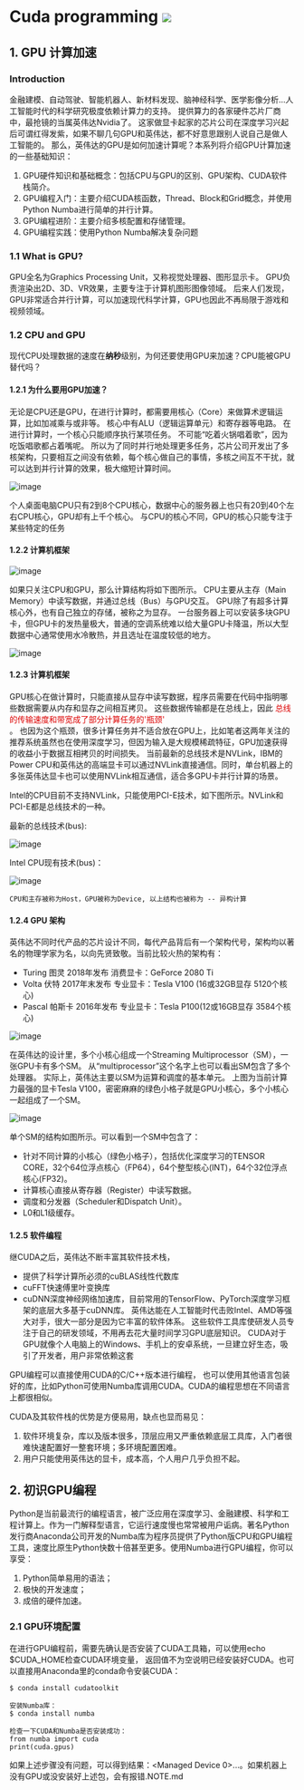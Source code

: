 # Cuda programming ![](https://img.shields.io/badge/license-MIT-blue)


## 1. GPU 计算加速

### Introduction
金融建模、自动驾驶、智能机器人、新材料发现、脑神经科学、医学影像分析...人工智能时代的科学研究极度依赖计算力的支持。
提供算力的各家硬件芯片厂商中，最抢镜的当属英伟达Nvidia了。
这家做显卡起家的芯片公司在深度学习兴起后可谓红得发紫，如果不聊几句GPU和英伟达，都不好意思跟别人说自己是做人工智能的。
那么，英伟达的GPU是如何加速计算呢？本系列将介绍GPU计算加速的一些基础知识：

1. GPU硬件知识和基础概念：包括CPU与GPU的区别、GPU架构、CUDA软件栈简介。
2. GPU编程入门：主要介绍CUDA核函数，Thread、Block和Grid概念，并使用Python Numba进行简单的并行计算。
3. GPU编程进阶：主要介绍多核配置和存储管理。
4. GPU编程实践：使用Python Numba解决复杂问题

### 1.1 What is GPU?
GPU全名为Graphics Processing Unit，又称视觉处理器、图形显示卡。
GPU负责渲染出2D、3D、VR效果，主要专注于计算机图形图像领域。
后来人们发现，GPU非常适合并行计算，可以加速现代科学计算，GPU也因此不再局限于游戏和视频领域。

### 1.2 CPU and GPU
现代CPU处理数据的速度在**纳秒**级别，为何还要使用GPU来加速？CPU能被GPU替代吗？

#### 1.2.1 为什么要用GPU加速？

无论是CPU还是GPU，在进行计算时，都需要用核心（Core）来做算术逻辑运算，比如加减乘与或非等。
核心中有ALU（逻辑运算单元）和寄存器等电路。
在进行计算时，一个核心只能顺序执行某项任务。
不可能“吃着火锅唱着歌”，因为吃饭唱歌都占着嘴呢。
所以为了同时并行地处理更多任务，芯片公司开发出了多核架构，只要相互之间没有依赖，每个核心做自己的事情，多核之间互不干扰，就可以达到并行计算的效果，极大缩短计算时间。


![image](images/cpu_gpu.jpg)

个人桌面电脑CPU只有2到8个CPU核心，数据中心的服务器上也只有20到40个左右CPU核心，GPU却有上千个核心。
与CPU的核心不同，GPU的核心只能专注于某些特定的任务


#### 1.2.2 计算机框架

![image](images/计算机框架.jpg)

如果只关注CPU和GPU，那么计算结构将如下图所示。
CPU主要从主存（Main Memory）中读写数据，并通过总线（Bus）与GPU交互。
GPU除了有超多计算核心外，也有自己独立的存储，被称之为显存。
一台服务器上可以安装多块GPU卡，但GPU卡的发热量极大，普通的空调系统难以给大量GPU卡降温，所以大型数据中心通常使用水冷散热，并且选址在温度较低的地方。

![image](images/cpu_gpu框架.jpg)


#### 1.2.3 计算机框架
GPU核心在做计算时，只能直接从显存中读写数据，程序员需要在代码中指明哪些数据需要从内存和显存之间相互拷贝。
这些数据传输都是在总线上，因此<font color="#dd0000"> 总线的传输速度和带宽成了部分计算任务的'瓶颈'</font><br />。
也因为这个瓶颈，很多计算任务并不适合放在GPU上，比如笔者这两年关注的推荐系统虽然也在使用深度学习，但因为输入是大规模稀疏特征，GPU加速获得的收益小于数据互相拷贝的时间损失。
当前最新的总线技术是NVLink，IBM的Power CPU和英伟达的高端显卡可以通过NVLink直接通信。同时，单台机器上的多张英伟达显卡也可以使用NVLink相互通信，适合多GPU卡并行计算的场景。

Intel的CPU目前不支持NVLink，只能使用PCI-E技术，如下图所示。NVLink和PCI-E都是总线技术的一种。

最新的总线技术(bus):

![image](images/NVlink.jpg)

Intel CPU现有技术(bus)：


![image](images/Pcle.jpg)


```
CPU和主存被称为Host，GPU被称为Device, 以上结构也被称为 -- 异构计算
```

#### 1.2.4 GPU 架构
英伟达不同时代产品的芯片设计不同，每代产品背后有一个架构代号，架构均以著名的物理学家为名，以向先贤致敬。当前比较火热的架构有：

- Turing 图灵
    2018年发布
    消费显卡：GeForce 2080 Ti
- Volta 伏特
    2017年末发布
    专业显卡：Tesla V100 (16或32GB显存 5120个核心)
- Pascal 帕斯卡
    2016年发布
    专业显卡：Tesla P100(12或16GB显存 3584个核心)

![image](images/Tesla-v100.jpg)

在英伟达的设计里，多个小核心组成一个Streaming Multiprocessor（SM），一张GPU卡有多个SM。
从“multiprocessor”这个名字上也可以看出SM包含了多个处理器。
实际上，英伟达主要以SM为运算和调度的基本单元。
上图为当前计算力最强的显卡Tesla V100，密密麻麻的绿色小格子就是GPU小核心，多个小核心一起组成了一个SM。

![image](images/Tesla-v100-SM.jpg)

单个SM的结构如图所示。可以看到一个SM中包含了：

- 针对不同计算的小核心（绿色小格子），包括优化深度学习的TENSOR CORE，32个64位浮点核心（FP64），64个整型核心(INT)，64个32位浮点核心(FP32)。
- 计算核心直接从寄存器（Register）中读写数据。
- 调度和分发器（Scheduler和Dispatch Unit）。
- L0和L1级缓存。

#### 1.2.5 软件编程
继CUDA之后，英伟达不断丰富其软件技术栈，
- 提供了科学计算所必须的cuBLAS线性代数库
- cuFFT快速傅里叶变换库
- cuDNN深度神经网络加速库，目前常用的TensorFlow、PyTorch深度学习框架的底层大多基于cuDNN库。
英伟达能在人工智能时代击败Intel、AMD等强大对手，很大一部分是因为它丰富的软件体系。
这些软件工具库使研发人员专注于自己的研发领域，不用再去花大量时间学习GPU底层知识。
CUDA对于GPU就像个人电脑上的Windows、手机上的安卓系统，一旦建立好生态，吸引了开发者，用户非常依赖这套


GPU编程可以直接使用CUDA的C/C++版本进行编程，
也可以使用其他语言包装好的库，比如Python可使用Numba库调用CUDA。CUDA的编程思想在不同语言上都很相似。

CUDA及其软件栈的优势是方便易用，缺点也显而易见：
1. 软件环境复杂，库以及版本很多，顶层应用又严重依赖底层工具库，入门者很难快速配置好一整套环境；多环境配置困难。
2. 用户只能使用英伟达的显卡，成本高，个人用户几乎负担不起。


## 2. 初识GPU编程

Python是当前最流行的编程语言，被广泛应用在深度学习、金融建模、科学和工程计算上。作为一门解释型语言，它运行速度慢也常常被用户诟病。著名Python发行商Anaconda公司开发的Numba库为程序员提供了Python版CPU和GPU编程工具，速度比原生Python快数十倍甚至更多。使用Numba进行GPU编程，你可以享受：

1. Python简单易用的语法；
2. 极快的开发速度；
3. 成倍的硬件加速。

### 2.1 GPU环境配置
在进行GPU编程前，需要先确认是否安装了CUDA工具箱，可以使用echo $CUDA_HOME检查CUDA环境变量，
返回值不为空说明已经安装好CUDA。也可以直接用Anaconda里的conda命令安装CUDA：


```
$ conda install cudatoolkit

安装Numba库：
$ conda install numba

检查一下CUDA和Numba是否安装成功：
from numba import cuda
print(cuda.gpus)
```
如果上述步骤没有问题，可以得到结果：<Managed Device 0>...。如果机器上没有GPU或没安装好上述包，会有报错.NOTE.md